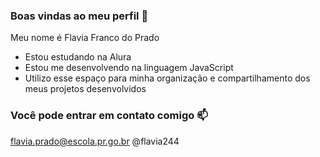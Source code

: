 ### Boas vindas ao meu perfil 💙

Meu nome é Flavia Franco do Prado

- Estou estudando na Alura
- Estou me desenvolvendo na linguagem JavaScript
- Utilizo esse espaço para minha organização e compartilhamento dos meus projetos desenvolvidos
### Você pode entrar em contato comigo 📫

flavia.prado@escola.pr.go.br
@flavia244






